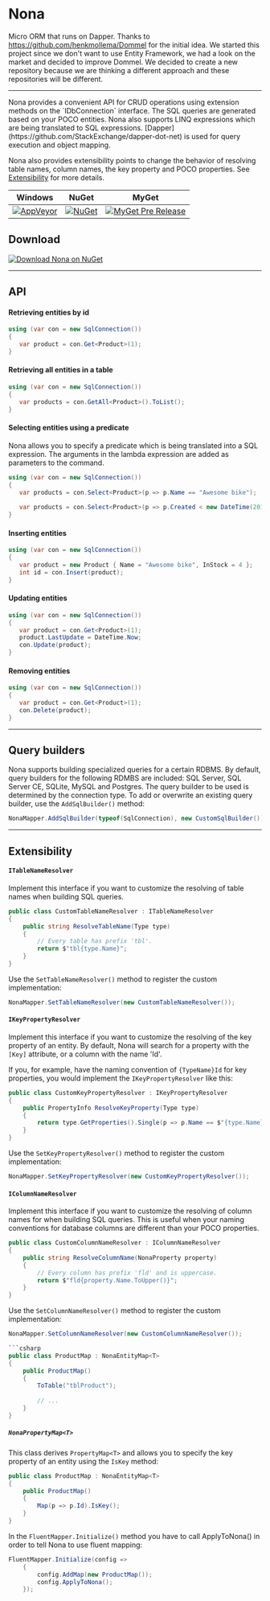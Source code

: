 # Nona
Micro ORM that runs on Dapper.
Thanks to https://github.com/henkmollema/Dommel for the initial idea. We started this project since we don't want to use Entity Framework, we had a look on the market and decided to improve Dommel.
We decided to create a new repository because we are thinking a different approach and these repositories will be different.
<hr>
Nona provides a convenient API for CRUD operations using extension methods on the `IDbConnection` interface. The SQL queries are generated based on your POCO entities. Nona also supports LINQ expressions which are being translated to SQL expressions. [Dapper](https://github.com/StackExchange/dapper-dot-net) is used for query execution and object mapping.

Nona also provides extensibility points to change the behavior of resolving table names, column names, the key property and POCO properties. See [Extensibility](https://github.com/getson/Nona#extensibility) for more details.

| Windows | NuGet | MyGet |
| ------- | ----- | ----- |
| [![AppVeyor](https://ci.appveyor.com/api/projects/status/34ptoeajvubcv95v?svg=true)](https://ci.appveyor.com/project/getson/dapper-nona) | [![NuGet](https://img.shields.io/nuget/vpre/dapper.nona.svg?style=flat-square)](https://www.nuget.org/packages/dapper.nona) | [![MyGet Pre Release](https://img.shields.io/myget/dapper-nona/vpre/Dapper.nona.svg?style=flat-square)](https://www.myget.org/feed/dapper-nona/package/nuget/dapper.nona) |

## Download
[![Download Nona on NuGet](https://imgur.com/Glo1gZx "Download Dapper.Nona on NuGet")](https://www.nuget.org/packages/Dapper.Nona/)

<hr>

## API

#### Retrieving entities by id
```csharp
using (var con = new SqlConnection())
{
   var product = con.Get<Product>(1);
}
```

#### Retrieving all entities in a table
```csharp
using (var con = new SqlConnection())
{
   var products = con.GetAll<Product>().ToList();
}
```

#### Selecting entities using a predicate
Nona allows you to specify a predicate which is being translated into a SQL expression. The arguments in the lambda expression are added as parameters to the command.
```csharp
using (var con = new SqlConnection())
{
   var products = con.Select<Product>(p => p.Name == "Awesome bike");
   
   var products = con.Select<Product>(p => p.Created < new DateTime(2014, 12, 31) && p.InStock > 5);
}
```

#### Inserting entities
```csharp
using (var con = new SqlConnection())
{
   var product = new Product { Name = "Awesome bike", InStock = 4 };
   int id = con.Insert(product);
}
```

#### Updating entities
```csharp
using (var con = new SqlConnection())
{
   var product = con.Get<Product>(1);
   product.LastUpdate = DateTime.Now;
   con.Update(product);
}
```

#### Removing entities
```csharp
using (var con = new SqlConnection())
{
   var product = con.Get<Product>(1);
   con.Delete(product);
}
```

<hr>

## Query builders

Nona supports building specialized queries for a certain RDBMS. By default, query builders for the following RDMBS are included: SQL Server, SQL Server CE, SQLite, MySQL and Postgres. The query builder to be used is determined by the connection type. To add or overwrite an existing query builder, use the `AddSqlBuilder()`  method:

```csharp
NonaMapper.AddSqlBuilder(typeof(SqlConnection), new CustomSqlBuilder());
```

<hr>

## Extensibility
#### `ITableNameResolver`
Implement this interface if you want to customize the resolving of table names when building SQL queries.
```csharp
public class CustomTableNameResolver : ITableNameResolver
{
    public string ResolveTableName(Type type)
    {
        // Every table has prefix 'tbl'.
        return $"tbl{type.Name}";
    }
}
```

Use the `SetTableNameResolver()` method to register the custom implementation:
```csharp
NonaMapper.SetTableNameResolver(new CustomTableNameResolver());
```

#### `IKeyPropertyResolver`
Implement this interface if you want to customize the resolving of the key property of an entity. By default, Nona will search for a property with the `[Key]` attribute, or a column with the name 'Id'.

If you, for example, have the naming convention of `{TypeName}Id` for key properties, you would implement the `IKeyPropertyResolver` like this:
```csharp
public class CustomKeyPropertyResolver : IKeyPropertyResolver
{
    public PropertyInfo ResolveKeyProperty(Type type)
    {
        return type.GetProperties().Single(p => p.Name == $"{type.Name}Id");
    }
}
```

Use the `SetKeyPropertyResolver()` method to register the custom implementation:
```csharp
NonaMapper.SetKeyPropertyResolver(new CustomKeyPropertyResolver());
```

#### `IColumnNameResolver`
Implement this interface if you want to customize the resolving of column names for when building SQL queries. This is useful when your naming conventions for database columns are different than your POCO properties.

```csharp
public class CustomColumnNameResolver : IColumnNameResolver
{
    public string ResolveColumnName(NonaProperty property)
    {
        // Every column has prefix 'fld' and is uppercase.
        return $"fld{property.Name.ToUpper()}";
    }
}
```

Use the `SetColumnNameResolver()` method to register the custom implementation:
```csharp
NonaMapper.SetColumnNameResolver(new CustomColumnNameResolver());

```csharp
public class ProductMap : NonaEntityMap<T>
{
    public ProductMap()
    {
        ToTable("tblProduct");
        
        // ...
    }
}
```

##### `NonaPropertyMap<T>`
This class derives `PropertyMap<T>` and allows you to specify the key property of an entity using the `IsKey` method:

```csharp
public class ProductMap : NonaEntityMap<T>
{
    public ProductMap()
    {
        Map(p => p.Id).IsKey();
    }
}
```
In the `FluentMapper.Initialize()` method you have to call ApplyToNona() in order to tell Nona to use fluent mapping:

```csharp
FluentMapper.Initialize(config =>
    {
        config.AddMap(new ProductMap());
        config.ApplyToNona();
    });
```
